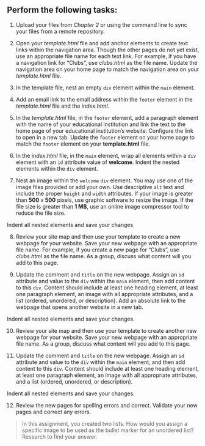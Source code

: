 ## Perform the following tasks:

1. Upload your files from *Chapter 2* or using the command line to sync your files from a remote repository.  

2. Open your *template.html* file and add anchor elements to create text links within the navigation area. Though the other pages do not yet exist, use an appropriate file name for each text link. For example, if you have a navigation link for “Clubs”, use *clubs.html* as the file name. Update the navigation area on your home page to match the navigation area on your *template.html* file.

3. In the template file, nest an empty `div` element within the `main` element.

4. Add an email link to the email address within the `footer` element in the *template.html* file and the *index.html*. 

5. In the *template.html* file, in the `footer` element, add a paragraph element with the name of your educational institution and link the text to the home page of your educational institution’s website. Configure the link to open in a new tab. Update the `footer` element on your home page to match the `footer` element on your **template.html** file.

6. In the *index.html* file, in the `main` element, wrap all elements within a `div` element with an `id` attribute value of **welcome**. Indent the nested elements within the `div` element. 

7. Nest an image within the `welcome` `div` element. You may use one of the image files provided or add your own. Use descriptive `alt` text and include the proper `height` and `width` attributes. If your image is greater than **500** x **500** pixels, use graphic software to resize the image. If the file size is greater than **1 MB**, use an online image compressor tool to reduce the file size. 

Indent all nested elements and save your changes

8. Review your site map and then use your template to create a new webpage for your website. Save your new webpage with an appropriate file name. For example, if you create a new page for “Clubs”, use *clubs.html* as the file name. As a group, discuss what content will you add to this page.


9. Update the comment and `title` on the new webpage. Assign an `id` attribute and value to the `div` within the `main` element, then add content to this `div`. Content should include at least one heading element, at least one paragraph element, an image with all appropriate attributes, and a list (ordered, unordered, or description). Add an absolute link to the webpage that opens another website in a new tab.


Indent all nested elements and save your changes.

10. Review your site map and then use your template to create another new webpage for your website. Save your new webpage with an appropriate file name. As a group, discuss what content will you add to this page.
 
11. Update the comment and `title` on the new webpage. Assign an `id` attribute and value to the `div` within the `main` element, and then add content to this `div`. Content should include at least one heading element, at least one paragraph element, an image with all appropriate attributes, and a list (ordered, unordered, or description).

Indent all nested elements and save your changes.

12. Review the new pages for spelling errors and correct. Validate your new pages and correct any errors.

> In this assignment, you created two lists. How would you assign a specific image to be used as the bullet marker for an unordered list? Research to find your answer.

 